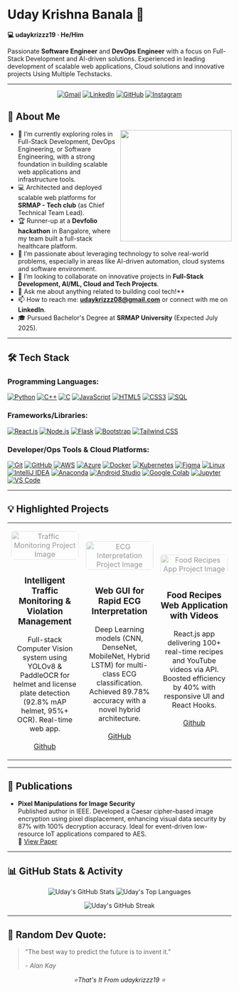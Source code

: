 # Uday Krishna Banala 👋
**💻 udaykrizzz19 · He/Him**

Passionate **Software Engineer** and **DevOps Engineer** with a focus on Full-Stack Development and AI-driven solutions. Experienced in leading development of scalable web applications, Cloud solutions and innovative projects Using Multiple Techstacks.

---

<p align="center">
  <a href="mailto:udaykrizzz08@gmail.com"><img src="https://img.shields.io/badge/Gmail-D14836?style=for-the-badge&logo=gmail&logoColor=white" alt="Gmail"/></a>
  <a href="https://www.linkedin.com/in/uday-krishna-banala-55aa9a24a"><img src="https://img.shields.io/badge/LinkedIn-0077B5?style=for-the-badge&logo=linkedin&logoColor=white" alt="LinkedIn"/></a>
  <a href="https://github.com/udaykrizzz19"><img src="https://img.shields.io/badge/GitHub-100000?style=for-the-badge&logo=github&logoColor=white" alt="GitHub"/></a>
  <a href="https://www.instagram.com/uday_krizzz?igsh=MXE5enMycG5hdDRnZA=="><img src="https://img.shields.io/badge/Instagram-E4405F?style=for-the-badge&logo=instagram&logoColor=white" alt="Instagram"/></a>
</p>


## 🚀 About Me

<picture>
  <source media="(prefers-color-scheme: dark)" srcset="https://raw.githubusercontent.com/udaykrizzz19/udaykrizzz19/main/developer_dark.svg">
  <source media="(prefers-color-scheme: light)" srcset="https://raw.githubusercontent.com/udaykrizzz19/udaykrizzz19/main/developer_light.svg">
  <img align="right" height="250" src="https://raw.githubusercontent.com/udaykrizzz19/udaykrizzz19/main/developer_light.svg">
</picture>
<!-- 💡 You can create these SVGs using tools like https://profilinator.rishav.dev/ or by customizing existing ones -->
<!-- Or use a GIF: <img align="right" alt="Coding" width="400" src="https://media.giphy.com/media/LmNwrBhejkK9EFP504/giphy.gif"> -->

*    🔭 I’m currently exploring roles in Full-Stack Development, DevOps Engineering, or Software Engineering, with a strong foundation in building scalable web applications and infrastructure tools.
*   💻 Architected and deployed scalable web platforms for **SRMAP - Tech club** (as Chief Technical Team Lead).
*   🏆 Runner-up at a **Devfolio hackathon** in Bangalore, where my team built a full-stack healthcare platform.
*   🌱 I’m passionate about leveraging technology to solve real-world problems, especially in areas like AI-driven automation, cloud systems and software environment.
*   👯 I’m looking to collaborate on innovative projects in **Full-Stack Development, AI/ML, Cloud and Tech Projects**.
*   💬 Ask me about anything related to building cool tech!**
*   📫 How to reach me: **udaykrizzz08@gmail.com** or connect with me on **LinkedIn**.
*   🎓 Pursued Bachelor's Degree at **SRMAP University** (Expected July 2025).

---

## 🛠️ Tech Stack

### Programming Languages:
<p align="left">
  <a href="https://www.python.org" target="_blank" rel="noreferrer"><img src="https://img.shields.io/badge/Python-3776AB?style=for-the-badge&logo=python&logoColor=white" alt="Python"></a>
  <a href="https://isocpp.org/" target="_blank" rel="noreferrer"><img src="https://img.shields.io/badge/C%2B%2B-00599C?style=for-the-badge&logo=cplusplus&logoColor=white" alt="C++"></a>
  <a href="https://en.wikipedia.org/wiki/C_(programming_language)" target="_blank" rel="noreferrer"><img src="https://img.shields.io/badge/C-00599C?style=for-the-badge&logo=c&logoColor=white" alt="C"></a>
  <a href="https://www.javascript.com/" target="_blank" rel="noreferrer"><img src="https://img.shields.io/badge/JavaScript-F7DF1E?style=for-the-badge&logo=javascript&logoColor=black" alt="JavaScript"></a>
  <a href="https://developer.mozilla.org/en-US/docs/Web/HTML" target="_blank" rel="noreferrer"><img src="https://img.shields.io/badge/HTML5-E34F26?style=for-the-badge&logo=html5&logoColor=white" alt="HTML5"></a>
  <a href="https://developer.mozilla.org/en-US/docs/Web/CSS" target="_blank" rel="noreferrer"><img src="https://img.shields.io/badge/CSS3-1572B6?style=for-the-badge&logo=css3&logoColor=white" alt="CSS3"></a>
  <a href="https://www.microsoft.com/en-us/sql-server" target="_blank" rel="noreferrer"><img src="https://img.shields.io/badge/SQL-025E8C?style=for-the-badge&logo=microsoftsqlserver&logoColor=white" alt="SQL"></a>
</p>

### Frameworks/Libraries:
<p align="left">
  <a href="https://reactjs.org/" target="_blank" rel="noreferrer"><img src="https://img.shields.io/badge/React-20232A?style=for-the-badge&logo=react&logoColor=61DAFB" alt="React.js"></a>
  <a href="https://nodejs.org" target="_blank" rel="noreferrer"><img src="https://img.shields.io/badge/Node.js-339933?style=for-the-badge&logo=nodedotjs&logoColor=white" alt="Node.js"></a>
  <a href="https://flask.palletsprojects.com/" target="_blank" rel="noreferrer"><img src="https://img.shields.io/badge/Flask-000000?style=for-the-badge&logo=flask&logoColor=white" alt="Flask"></a>
  <a href="https://getbootstrap.com" target="_blank" rel="noreferrer"><img src="https://img.shields.io/badge/Bootstrap-563D7C?style=for-the-badge&logo=bootstrap&logoColor=white" alt="Bootstrap"></a>
  <a href="https://tailwindcss.com/" target="_blank" rel="noreferrer"><img src="https://img.shields.io/badge/Tailwind_CSS-38B2AC?style=for-the-badge&logo=tailwind-css&logoColor=white" alt="Tailwind CSS"></a>
</p>

### Developer/Ops Tools & Cloud Platforms:
<p align="left">
  <a href="https://git-scm.com/" target="_blank" rel="noreferrer"><img src="https://img.shields.io/badge/Git-F05032?style=for-the-badge&logo=git&logoColor=white" alt="Git"></a>
  <a href="https://github.com/" target="_blank" rel="noreferrer"><img src="https://img.shields.io/badge/GitHub-100000?style=for-the-badge&logo=github&logoColor=white" alt="GitHub"></a>
  <a href="https://aws.amazon.com" target="_blank" rel="noreferrer"><img src="https://img.shields.io/badge/AWS-232F3E?style=for-the-badge&logo=amazon-aws&logoColor=white" alt="AWS"></a>
  <a href="https://azure.microsoft.com" target="_blank" rel="noreferrer"><img src="https://img.shields.io/badge/Azure-0078D4?style=for-the-badge&logo=microsoft-azure&logoColor=white" alt="Azure"></a>
  <a href="https://www.docker.com/" target="_blank" rel="noreferrer"><img src="https://img.shields.io/badge/Docker-2496ED?style=for-the-badge&logo=docker&logoColor=white" alt="Docker"></a>
  <a href="https://kubernetes.io" target="_blank" rel="noreferrer"><img src="https://img.shields.io/badge/Kubernetes-326CE5?style=for-the-badge&logo=kubernetes&logoColor=white" alt="Kubernetes"></a>
  <a href="https://www.figma.com/" target="_blank" rel="noreferrer"><img src="https://img.shields.io/badge/Figma-F24E1E?style=for-the-badge&logo=figma&logoColor=white" alt="Figma"></a>
  <a href="https://www.linux.org/" target="_blank" rel="noreferrer"><img src="https://img.shields.io/badge/Linux-FCC624?style=for-the-badge&logo=linux&logoColor=black" alt="Linux"></a>
  <a href="https://www.jetbrains.com/idea/" target="_blank" rel="noreferrer"><img src="https://img.shields.io/badge/IntelliJ_IDEA-000000.svg?style=for-the-badge&logo=intellij-idea&logoColor=white" alt="IntelliJ IDEA"></a>
  <a href="https://www.anaconda.com/" target="_blank" rel="noreferrer"><img src="https://img.shields.io/badge/Anaconda-44A833?style=for-the-badge&logo=anaconda&logoColor=white" alt="Anaconda"></a>
  <a href="https://developer.android.com/studio" target="_blank" rel="noreferrer"><img src="https://img.shields.io/badge/Android_Studio-3DDC84?style=for-the-badge&logo=android-studio&logoColor=white" alt="Android Studio"></a>
  <a href="https://colab.research.google.com/" target="_blank" rel="noreferrer"><img src="https://img.shields.io/badge/Google_Colab-F9AB00?style=for-the-badge&logo=googlecolab&logoColor=black" alt="Google Colab"></a>
  <a href="https://jupyter.org/" target="_blank" rel="noreferrer"><img src="https://img.shields.io/badge/Jupyter-F37626?style=for-the-badge&logo=jupyter&logoColor=white" alt="Jupyter"></a>
  <a href="https://code.visualstudio.com/" target="_blank" rel="noreferrer"><img src="https://img.shields.io/badge/VS_Code-007ACC?style=for-the-badge&logo=visual-studio-code&logoColor=white" alt="VS Code"></a>
</p>

---

## 💡 Highlighted Projects

<!-- Replace with your actual project links and potentially images/gifs -->
<table>
  <tr>
    <td width="33%">
      <p align="center">
        <img src="https://images.unsplash.com/photo-1530685932526-48ec92998eaa?q=80&w=1740&auto=format&fit=crop&ixlib=rb-4.1.0&ixid=M3wxMjA3fDB8MHxwaG90by1wYWdlfHx8fGVufDB8fHx8fA%3D%3D" alt="Traffic Monitoring Project Image" style="width:100%; max-height:100px; object-fit:cover; border-radius:8px; opacity:0.45; margin-bottom:10px;" />
      </p>
      <h3 align="center">Intelligent Traffic Monitoring & Violation Management</h3>
      <p align="center">
        Full-stack Computer Vision system using YOLOv8 & PaddleOCR for helmet and license plate detection (92.8% mAP helmet, 95%+ OCR). Real-time web app.
        <br/><br/>
        <a href="[YOUR_GITHUB_PROJECT_LINK_HERE_TRAFFIC_MONITORING]" target="_blank">Github</a>
      </p>
    </td>
    <td width="33%">
      <p align="center">
        <img src="https://images.unsplash.com/photo-1530026186672-2cd00ffc50fe?q=80&w=1740&auto=format&fit=crop&ixlib=rb-4.1.0&ixid=M3wxMjA3fDB8MHxwaG90by1wYWdlfHx8fGVufDB8fHx8fA%3D%3D" alt="ECG Interpretation Project Image" style="width:100%; max-height:100px; object-fit:cover; border-radius:8px; opacity:0.45; margin-bottom:10px;" />
      </p>
      <h3 align="center">Web GUI for Rapid ECG Interpretation</h3>
      <p align="center">
        Deep Learning models (CNN, DenseNet, MobileNet, Hybrid LSTM) for multi-class ECG classification. Achieved 89.78% accuracy with a novel hybrid architecture.
        <br/><br/>
        <a href="[YOUR_GITHUB_PROJECT_LINK_HERE_ECG]" target="_blank">GitHub</a>
      </p>
    </td>
    <td width="33%">
      <p align="center">
        <img src="https://images.unsplash.com/photo-1504754524776-8f4f37790ca0?q=80&w=1740&auto=format&fit=crop&ixlib=rb-4.1.0&ixid=M3wxMjA3fDB8MHxwaG90by1wYWdlfHx8fGVufDB8fHx8fA%3D%3D" alt="Food Recipes App Project Image" style="width:100%; max-height:100px; object-fit:cover; border-radius:8px; opacity:0.45; margin-bottom:10px;" />
      </p>
      <h3 align="center">Food Recipes Web Application with Videos </h3>
      <p align="center">
        React.js app delivering 100+ real-time recipes and YouTube videos via API. Boosted efficiency by 40% with responsive UI and React Hooks.
        <br/><br/>
        <a href="[YOUR_GITHUB_PROJECT_LINK_HERE_RECIPES]" target="_blank">Github</a>
      </p>
    </td>
  </tr>
</table>

---

## 📄 Publications

* **Pixel Manipulations for Image Security**  
  Published author in IEEE. Developed a Caesar cipher–based image encryption using pixel displacement, enhancing visual data security by 87% with 100% decryption accuracy. Ideal for event-driven low-resource IoT applications compared to AES.  
  🔗 [View Paper](https://drive.google.com/file/d/1Ppvxj6zFRT88zPkbNFq0heyS8OGZZLgT/view)

---

## 📊 GitHub Stats & Activity

<!-- You can uncomment these or add your own from tools like https://github.com/anuraghazra/github-readme-stats -->
<p align="center">
  <img src="https://github-readme-stats.vercel.app/api?username=udaykrizzz19&show_icons=true&theme=tokyonight&count_private=true&hide_border=true" alt="Uday's GitHub Stats"/>
  <img src="https://github-readme-stats.vercel.app/api/top-langs/?username=udaykrizzz19&layout=compact&theme=tokyonight&hide_border=true" alt="Uday's Top Languages"/>
</p>
<p align="center">
  <img src="https://github-readme-streak-stats.herokuapp.com/?user=udaykrizzz19&theme=tokyonight&hide_border=true" alt="Uday's GitHub Streak"/>
</p>
<!-- For activity graph, consider: https://github.com/ashutosh00710/github-readme-activity-graph -->
<!-- <p align="center">
  <img src="https://github-readme-activity-graph.vercel.app/graph?username=udaykrizzz19&bg_color=0D1117&color=79ff97&line=79ff97&point=FFFFFF&area=true&hide_border=true" alt="Uday's Contribution Graph"/>
</p> -->

---

## 📜 Random Dev Quote:

> "The best way to predict the future is to invent it."
>
> *- Alan Kay*

<p align="center">
  <em>⭐️That's It From udaykrizzz19 ⭐️</em>
</p>
